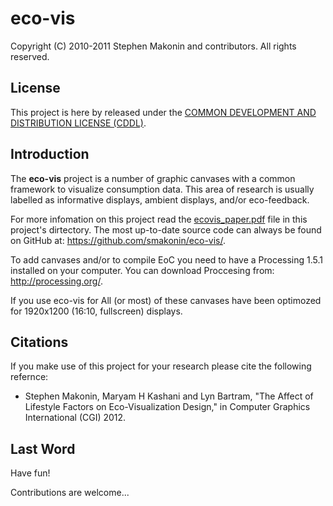 eco-vis
=======

Copyright (C) 2010-2011 Stephen Makonin and contributors. All rights reserved.

License
--------
This project is here by released under the [COMMON DEVELOPMENT AND DISTRIBUTION LICENSE (CDDL)](https://raw.github.com/smakonin/eco-vis/master/LICENSE).

Introduction
-------------
The **eco-vis** project is a number of graphic canvases with a common framework to visualize consumption data. This 
area of research is usually labelled as informative displays, ambient displays, and/or eco-feedback.

For more infomation on this project read the [ecovis_paper.pdf](https://raw.github.com/smakonin/eco-vis/master/ecovis_paper.pdf) file in this project's dirtectory. 
The most up-to-date source code can always be found on GitHub at: https://github.com/smakonin/eco-vis/.

To add canvases and/or to compile EoC you need to have a Processing 1.5.1 installed on your computer. You can 
download Proccesing from: http://processing.org/.

If you use eco-vis for All (or most) of these canvases have been optimozed for 1920x1200 
(16:10, fullscreen)  displays.

Citations
----------

If you make use of this project for your research please cite the following refernce:

* Stephen Makonin, Maryam H Kashani and Lyn Bartram, "The Affect of Lifestyle Factors on Eco-Visualization Design," in Computer Graphics International (CGI) 2012.

Last Word
----------
Have fun!

Contributions are welcome...
